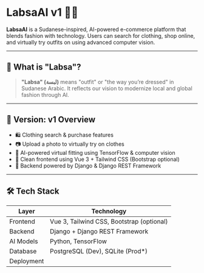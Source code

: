 # LabsaAI v1 👗🧠

**LabsaAI** is a Sudanese-inspired, AI-powered e-commerce platform that blends fashion with technology. Users can search for clothing, shop online, and virtually try outfits on using advanced computer vision.

---

## 🧵 What is "Labsa"?

> **"Labsa" (لبسة)** means "outfit" or "the way you’re dressed" in Sudanese Arabic. It reflects our vision to modernize local and global fashion through AI.

---

## 🚀 Version: v1 Overview

- 🛍️ Clothing search & purchase features
- 📷 Upload a photo to virtually try on clothes
- 🧠 AI-powered virtual fitting using TensorFlow & computer vision
- 🎨 Clean frontend using Vue 3 + Tailwind CSS (Bootstrap optional)
- 🐍 Backend powered by Django & Django REST Framework

---

## 🛠️ Tech Stack

| Layer      | Technology                    |
|------------|-------------------------------|
| Frontend   | Vue 3, Tailwind CSS, Bootstrap (optional) |
| Backend    | Django + Django REST Framework |
| AI Models  | Python, TensorFlow             |
| Database   | PostgreSQL (Dev), SQLite (Prod*) |
| Deployment |                                |



